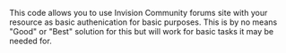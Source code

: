 <centre> This code allows you to use Invision Community forums site with your resource as basic authenication for basic purposes. This is by no means "Good" or "Best" solution for this but will work for basic tasks it may be needed for.</centre>
